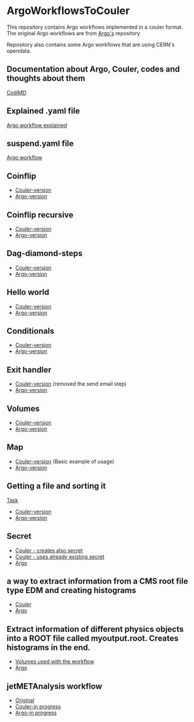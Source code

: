 # ArgoWorkflowsToCouler
This repository contains Argo workflows implemented in a couler format.
The original Argo workflows are from [Argo's](https://github.com/argoproj/argo-workflows/tree/master/examples) repository

Repository also contains some Argo workflows that are using CERN's opendata.

## Documentation about Argo, Couler, codes and thoughts about them
[CodiMD](https://codimd.web.cern.ch/UCT5cM_yTsWqM79VLiGnbw?view)

## Explained .yaml file
[Argo workflow explained](https://github.com/nooraangelva/ArgoWorkflowsToCouler/blob/main/coinflip.yaml)

## suspend.yaml file
[Argo workflow](https://github.com/nooraangelva/ArgoWorkflowsToCouler/blob/main/suspend.yaml)

## Coinflip
- [Couler-version](https://github.com/nooraangelva/ArgoWorkflowsToCouler/blob/main/coinflip.py)
- [Argo-version](https://github.com/argoproj/argo-workflows/blob/master/examples/coinflip.yaml)

## Coinflip recursive
- [Couler-version](https://github.com/nooraangelva/ArgoWorkflowsToCouler/blob/main/coinflip-recursive.py)
- [Argo-version](https://github.com/argoproj/argo-workflows/blob/master/examples/coinflip-recursive.yaml)

## Dag-diamond-steps
- [Couler-version](https://github.com/nooraangelva/ArgoWorkflowsToCouler/blob/main/dag-diamond-steps.py)
- [Argo-version](https://github.com/argoproj/argo-workflows/blob/master/examples/dag-diamond-steps.yaml)

## Hello world
- [Couler-version](https://github.com/nooraangelva/ArgoWorkflowsToCouler/blob/main/helloworld.py)
- [Argo-version](https://github.com/argoproj/argo-workflows/blob/master/examples/hello-world.yaml)

## Conditionals
- [Couler-version](https://github.com/nooraangelva/ArgoWorkflowsToCouler/blob/main/conditionals.py)
- [Argo-version](https://github.com/argoproj/argo-workflows/blob/master/examples/conditionals.yaml)

## Exit handler
- [Couler-version](https://github.com/nooraangelva/ArgoWorkflowsToCouler/blob/main/exit_handler_test.py) (removed the send email step)
- [Argo-version](https://github.com/argoproj/argo-workflows/blob/master/examples/exit-handlers.yaml)

## Volumes
- [Couler-version](https://github.com/nooraangelva/ArgoWorkflowsToCouler/blob/main/volumes.py)
- [Argo-version](https://github.com/argoproj/argo-workflows/blob/master/examples/volumes-pvc.yaml)

## Map
- [Couler-version](https://github.com/nooraangelva/ArgoWorkflowsToCouler/blob/main/map.py) (Basic example of usage)
- [Argo-version](https://github.com/argoproj/argo-workflows/blob/master/examples/dag-diamond-steps.yaml)

## Getting a file and sorting it
[Task](https://github.com/cms-dpoa/cms-dpoa-getting-started/issues/78)
- [Couler-version](https://github.com/nooraangelva/ArgoWorkflowsToCouler/blob/main/file_retrieve.py)
- [Argo-version](https://github.com/nooraangelva/ArgoWorkflowsToCouler/blob/main/file_retrieve.yaml)

## Secret
- [Couler - creates also secret](https://github.com/nooraangelva/ArgoWorkflowsToCouler/blob/main/secretC.py)
- [Couler - uses already existing secret](https://github.com/nooraangelva/ArgoWorkflowsToCouler/blob/main/secret.py)
- [Argo](https://github.com/argoproj/argo-workflows/blob/4e450e250168e6b4d51a126b784e90b11a0162bc/examples/histogram.yaml)

## a way to extract information from a CMS root file type EDM and creating histograms
- [Couler](https://github.com/nooraangelva/ArgoWorkflowsToCouler/blob/main/histogram.py)
- [Argo](https://github.com/argoproj/argo-workflows/blob/4e450e250168e6b4d51a126b784e90b11a0162bc/examples/histogram.yaml)

## Extract information of different physics objects into a ROOT file called myoutput.root. Creates histograms in the end.
- [Volumes used with the workflow](https://github.com/nooraangelva/ArgoWorkflowsToCouler/blob/main/poet_volume.py)
- [Argo](https://github.com/argoproj/argo-workflows/blob/4e450e250168e6b4d51a126b784e90b11a0162bc/examples/poet_workflow.yaml)

## jetMETAnalysis workflow
- [Original](https://gitlab.cern.ch/alintulu/reana-demo-JetMETAnalysis)
- [Couler-in progress](https://github.com/nooraangelva/ArgoWorkflowsToCouler/blob/main/jetsAnalysis.py)
- [Argo-in progress](https://github.com/nooraangelva/ArgoWorkflowsToCouler/blob/main/jetsAnalysis.yaml)


